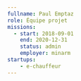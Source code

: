 ```yaml
---
fullname: Paul Emptaz
role: Équipe projet
missions:
  - start: 2018-09-01
    end: 2020-12-31
    status: admin
    employer: minarm
startups:
    - e-chauffeur
---
```

